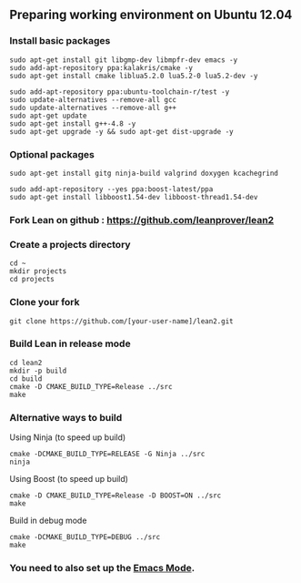 Preparing working environment on Ubuntu 12.04
---------------------------------------------

### Install basic packages

    sudo apt-get install git libgmp-dev libmpfr-dev emacs -y
    sudo add-apt-repository ppa:kalakris/cmake -y
    sudo apt-get install cmake liblua5.2.0 lua5.2-0 lua5.2-dev -y

    sudo add-apt-repository ppa:ubuntu-toolchain-r/test -y
    sudo update-alternatives --remove-all gcc
    sudo update-alternatives --remove-all g++
    sudo apt-get update
    sudo apt-get install g++-4.8 -y
    sudo apt-get upgrade -y && sudo apt-get dist-upgrade -y

### Optional packages

    sudo apt-get install gitg ninja-build valgrind doxygen kcachegrind

    sudo add-apt-repository --yes ppa:boost-latest/ppa
    sudo apt-get install libboost1.54-dev libboost-thread1.54-dev

### Fork Lean on github : https://github.com/leanprover/lean2

### Create a projects directory

    cd ~
    mkdir projects
    cd projects

### Clone your fork

    git clone https://github.com/[your-user-name]/lean2.git

### Build Lean in release mode

    cd lean2
    mkdir -p build
    cd build
    cmake -D CMAKE_BUILD_TYPE=Release ../src
    make

### Alternative ways to build
Using Ninja (to speed up build)

    cmake -DCMAKE_BUILD_TYPE=RELEASE -G Ninja ../src
    ninja

Using Boost (to speed up build)

    cmake -D CMAKE_BUILD_TYPE=Release -D BOOST=ON ../src
    make

Build in debug mode

    cmake -DCMAKE_BUILD_TYPE=DEBUG ../src
    make
 
### You need to also set up the [Emacs Mode](../../src/emacs/README.md).
